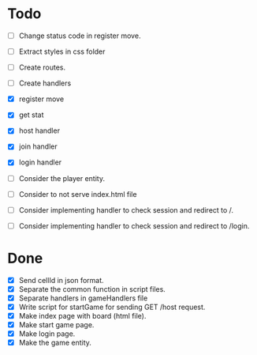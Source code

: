 # Todo

- [ ] Change status code in register move.
- [ ] Extract styles in css folder

- [ ] Create routes.
- [ ] Create handlers
 - [x] register move
 - [x] get stat
 - [x] host handler
 - [x] join handler
 - [x] login handler
- [ ] Consider the player entity.
- [ ] Consider to not serve index.html file
- [ ] Consider implementing handler to check session and redirect to /.
- [ ] Consider implementing handler to check session and redirect to /login.

# Done

- [x] Send cellId in json format.
- [x] Separate the common function in script files.
- [x] Separate handlers in gameHandlers file
- [x] Write script for startGame for sending GET /host request.
- [x] Make index page with board (html file).
- [x] Make start game page.
- [x] Make login page.
- [x] Make the game entity.
